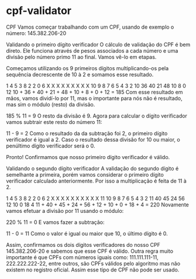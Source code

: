 # cpf-validator
CPF
Vamos começar trabalhando com um CPF, usando de exemplo o número: 145.382.206-20

Validando o primeiro dígito verificador
O cálculo de validação do CPF é bem direto. Ele funciona através de pesos associados a cada número e uma divisão pelo número primo 11 ao final. Vamos vê-lo em etapas.

Começamos utilizando os 9 primeiros dígitos multiplicando-os pela sequência decrescente de 10 à 2 e somamos esse resultado.

1	4	5	3	8	2	2	0	6
X	X	X	X	X	X	X	X	X
10	9	8	7	6	5	4	3	2
10	36	40	21	48	10	8	0	12
10 + 36 + 40 + 21 + 48 + 10 + 8 + 0 + 12 = 185
Com esse resultado em mãos, vamos dividí-lo por 11, mas o importante para nós não é resultado, mas sim o módulo (resto) da divisão.

185 % 11 = 9
O resto da divisão é 9. Agora para calcular o dígito verificador vamos subtrair este resto do número 11:

11 - 9 = 2
Como o resultado da da subtração foi 2, o primeiro dígito verificador é igual a 2. Caso o resultado dessa divisão for 10 ou maior, o penúltimo dígito verificador será o 0.

Pronto! Confirmamos que nosso primeiro dígito verificador é válido.

Validando o segundo dígito verificador
A validação do segundo dígito é semelhante a primeira, porém vamos considerar o primeiro dígito verificador calculado anteriormente. Por isso a multiplicação é feita de 11 à 2.

1	4	5	3	8	2	2	0	6	2
X	X	X	X	X	X	X	X	X	X
11	10	9	8	7	6	5	4	3	2
11	40	45	24	56	12	10	0	18	4
11 + 40 + 45 + 24 + 56 + 12 + 10 + 0 + 18 + 4 = 220
Novamente vamos efetuar a divisão por 11 usando o módulo:

220 % 11 = 0
E vamos fazer a subtração:

11 - 0 = 11
Como o valor é igual ou maior que 10, o último dígito é 0.

Assim, confirmamos os dois dígitos verificadores do nosso CPF 145.382.206-20 e sabemos que esse CPF é válido. Outra regra muito importante é que CPFs com números iguais como: 111.111.111-11, 222.222.222-22, entre outros, são CPFs válidos pelo algoritmo mas não existem no registro oficial. Assim esse tipo de CPF não pode ser usado.
